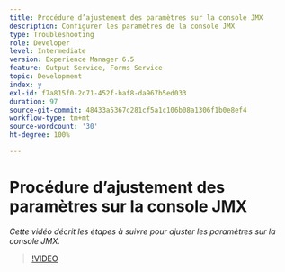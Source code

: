 ```yaml
---
title: Procédure d’ajustement des paramètres sur la console JMX
description: Configurer les paramètres de la console JMX
type: Troubleshooting
role: Developer
level: Intermediate
version: Experience Manager 6.5
feature: Output Service, Forms Service
topic: Development
index: y
exl-id: f7a815f0-2c71-452f-baf8-da967b5ed033
duration: 97
source-git-commit: 48433a5367c281cf5a1c106b08a1306f1b0e8ef4
workflow-type: tm+mt
source-wordcount: '30'
ht-degree: 100%

---
```



# Procédure d’ajustement des paramètres sur la console JMX

*Cette vidéo décrit les étapes à suivre pour ajuster les paramètres sur la console JMX.*

>[!VIDEO](https://video.tv.adobe.com/v/3438402?quality=12&learn=on&captions=fre_fr)
